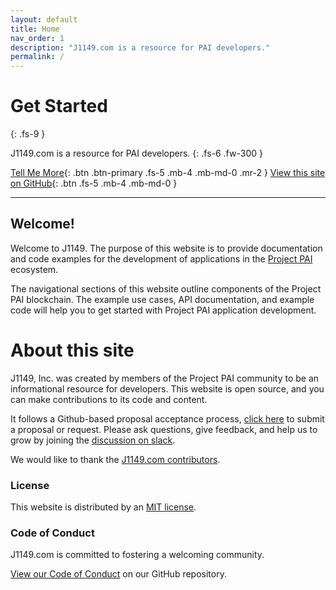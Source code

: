 ```yaml
---
layout: default
title: Home
nav_order: 1
description: "J1149.com is a resource for PAI developers."
permalink: /
---
```


# Get Started
{: .fs-9 }

J1149.com is a resource for PAI developers.
{: .fs-6 .fw-300 }

[Tell Me More](#about-this-site){: .btn .btn-primary .fs-5 .mb-4 .mb-md-0 .mr-2 } [View this site on GitHub](https://github.com/J1149/j1149.github.io){: .btn .fs-5 .mb-4 .mb-md-0 }

---

## Welcome!

Welcome to J1149. The purpose of this website is to provide documentation and code examples for the development of applications in the [Project PAI](https://projectpai.com/) ecosystem.

The navigational sections of this website outline components of the Project PAI blockchain. The example use cases, API documentation, and example code will help you to get started with Project PAI application development.

# About this site

J1149, Inc. was created by members of the Project PAI community to be an informational resource for developers. This website is open source, and you can make contributions to its code and content.

It follows a Github-based proposal acceptance process, [click here](https://github.com/J1149/j1149.github.io/issues) to submit a proposal or request. Please ask questions, give feedback, and help us to grow by joining the [discussion on slack](https://join.slack.com/t/j1149-pai/shared_invite/enQtNTQ3MzE3OTkxMDEzLWIxNTkzODkwYTdmNjI1YmIxMzExZTk4MjIxNWEwZGVhYjJkMGU5OTc1ZDhmNmM2MjkxNGFjZjVkYThjYTBmODM).

We would like to thank the [J1149.com contributors](https://github.com/J1149/j1149.github.io/graphs/contributors).

### License

This website is distributed by an [MIT license](https://github.com/J1149/j1149.github.io/tree/master/LICENSE.txt).

### Code of Conduct

J1149.com is committed to fostering a welcoming community.

[View our Code of Conduct](https://github.com/J1149/j1149.github.io/tree/master/CODE_OF_CONDUCT.md) on our GitHub repository.
